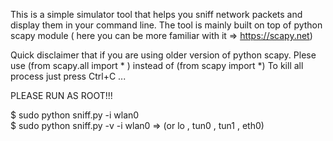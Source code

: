 This is a simple simulator tool that helps you sniff network packets and display them in your command line.
The tool is mainly built on top of python scapy module ( here you can be more familiar with it => https://scapy.net) 


Quick disclaimer that if you are using older version of python scapy. Plese use (from scapy.all import * ) instead of  (from scapy import *)
To kill all process just press   Ctrl+C ... 

PLEASE RUN AS ROOT!!!
 
$ sudo python sniff.py -i wlan0      
$ sudo python sniff.py -v -i wlan0  => (or  lo , tun0 , tun1 , eth0)
